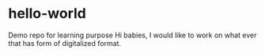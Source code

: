 # hello-world
Demo repo for learning purpose
Hi babies,
 I would like to work on what ever that has form of digitalized format.
